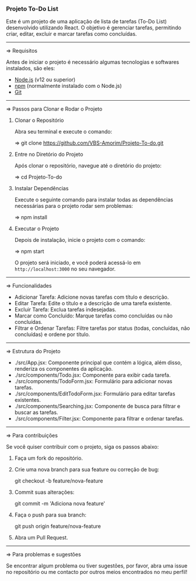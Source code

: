 ### Projeto To-Do List ###

Este é um projeto de uma aplicação de lista de tarefas (To-Do List) desenvolvido utilizando React. O objetivo é gerenciar tarefas, permitindo criar, editar, excluir e marcar tarefas como concluídas.
____________________________________________________________________________________________________________________________________________________________

=> Requisitos

Antes de iniciar o projeto é necessário algumas tecnologias e softwares instalados, são eles:

- [Node.js](https://nodejs.org/en/download/) (v12 ou superior)
- [npm](https://www.npmjs.com/get-npm) (normalmente instalado com o Node.js)
- [Git](https://git-scm.com/downloads)

____________________________________________________________________________________________________________________________________________________________
=> Passos para Clonar e Rodar o Projeto

1. Clonar o Repositório

   Abra seu terminal e execute o comando:
  
   => git clone https://github.com/VBS-Amorim/Projeto-To-do.git
   

2. Entre no Diretório do Projeto

   Após clonar o repositório, navegue até o diretório do projeto:

   => cd Projeto-To-do
 

3. Instalar Dependências

   Execute o seguinte comando para instalar todas as dependências necessárias para o projeto rodar sem problemas:

    => npm install


4. Executar o Projeto

   Depois de instalação, inicie o projeto com o comando:

   => npm start

   O projeto será iniciado, e você poderá acessá-lo em `http://localhost:3000` no seu navegador.

____________________________________________________________________________________________________________________________________________________________
=> Funcionalidades


- Adicionar Tarefa: Adicione novas tarefas com título e descrição.
- Editar Tarefa: Edite o título e a descrição de uma tarefa existente.
- Excluir Tarefa: Exclua tarefas indesejadas.
- Marcar como Concluído: Marque tarefas como concluídas ou não concluídas.
- Filtrar e Ordenar Tarefas: Filtre tarefas por status (todas, concluídas, não concluídas) e ordene por título.

____________________________________________________________________________________________________________________________________________________________

=> Estrutura do Projeto

- ./src/App.jsx: Componente principal que contém a lógica, além disso, renderiza os componentes da aplicação.
- ./src/components/Todo.jsx: Componente para exibir cada tarefa.
- ./src/components/TodoForm.jsx: Formulário para adicionar novas tarefas.
- ./src/components/EditTodoForm.jsx: Formulário para editar tarefas existentes.
- ./src/components/Searching.jsx: Componente de busca para filtrar e buscar as tarefas.
- ./src/components/Filter.jsx: Componente para filtrar e ordenar tarefas.

____________________________________________________________________________________________________________________________________________________________
=> Para contribuições

Se você quiser contribuir com o projeto, siga os passos abaixo:

1. Faça um fork do repositório.

2. Crie uma nova branch para sua feature ou correção de bug:

   git checkout -b feature/nova-feature

3. Commit suas alterações:

   git commit -m 'Adiciona nova feature'

4. Faça o push para sua branch:
 
   git push origin feature/nova-feature

5. Abra um Pull Request.
____________________________________________________________________________________________________________________________________________________________

=> Para problemas e sugestões

Se encontrar algum problema ou tiver sugestões, por favor, abra uma issue no repositório ou me contacto por outros meios encontrados no meu perfil!
